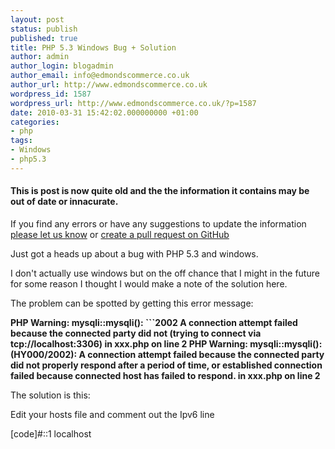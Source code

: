 ```yaml
---
layout: post
status: publish
published: true
title: PHP 5.3 Windows Bug + Solution
author: admin
author_login: blogadmin
author_email: info@edmondscommerce.co.uk
author_url: http://www.edmondscommerce.co.uk
wordpress_id: 1587
wordpress_url: http://www.edmondscommerce.co.uk/?p=1587
date: 2010-03-31 15:42:02.000000000 +01:00
categories:
- php
tags:
- Windows
- php5.3
---
```

<div class="oldpost"><h4>This is post is now quite old and the the information it contains may be out of date or innacurate.</h4>
<p>
If you find any errors or have any suggestions to update the information <a href="http://edmondscommerce.github.io/contact-us/index.html">please let us know</a>
or <a href="https://github.com/edmondscommerce/edmondscommerce.github.io">create a pull request on GitHub</a>
</p>
</div>
Just got a heads up about a bug with PHP 5.3 and windows.

I don't actually use windows but on the off chance that I might in the future for some reason I thought I would make a note of the solution here.

The problem can be spotted by getting this error message:

<b>PHP Warning: mysqli::mysqli(): ```2002
 A connection attempt failed because the connected party did not (trying to connect via tcp://localhost:3306) in xxx.php on line 2
PHP Warning: mysqli::mysqli(): (HY000/2002): A connection attempt failed because the connected party did not properly respond after a period of time, or established connection failed because connected host has failed to respond.
in xxx.php on line 2</b>

The solution is this:

Edit your hosts file and comment out the Ipv6 line 

[code]#::1 localhost
```

